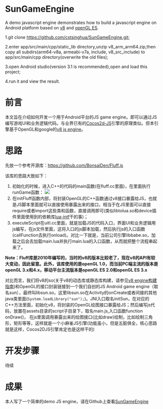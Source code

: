 # SunGameEngine
A demo javascript engine demonstrates how to build a javascript engine on Android platform based on [v8](https://github.com/v8/v8) and [openGL ES](https://www.khronos.org/opengles/).

1.git clone https://github.com/cstsinghua/SunGameEngine.git;

2.enter app/src/main/cpp/static_lib directory,unzip v8_arm_arm64.zip,then copy all subdirs(arm64-v8a, armeabi-v7a, include, v8_src_include) to app/src/main/cpp directory(overwrite the old files);

3.open Android studio(version 3.1 is recommended),open and load this project;

4.run it and view the result.

# 前言
本文旨在介绍如何开发一个用于Android平台的JS game engine。即可以通过JS编写游戏UI和业务逻辑代码。与业界已有的[Cocos2d-JS](http://www.cocos.com/docs/js/1-about-cocos2d-js/1-1-a-brief-history/zh.html)引擎的原理类似。但本引擎基于OpenGL和google的[v8 js engine](https://github.com/v8/v8)。

# 思路
先放一个参考开源库：https://github.com/BonsaiDen/Fluff.js

该库的思路大致如下：
1. 初始化的时候，进入C++的代码的main函数(在fluff.cc里面)，在里面执行runGame函数：
	![](https://i.imgur.com/pBoP235.png)
2. 在initFluff函数内部，将封装OpenGL的C++函数通过v8接口暴露给JS，也就是JS脚本里面就可以直接使用暴露出来的接口，相当于在JS里面可以直接require或者import这些类和函数，直接调用即可(类似libtolua.so和device插件里面使用到的依赖库[lua-intf](https://github.com/SteveKChiu/lua-intf)干的事)；
3. executeScript在uitl.cc里面，就是加载JS的代码入口，界面UI和业务逻辑用js编写，在js文件里面，这将入口的js脚本加载，然后执行js的入口函数(callFunction去执行onload)。对比一下就是，当前公司引擎libbabe.so，加载之后会去加载main.lua并执行main.lua的入口函数，从而就把整个流程串起来了。

**Note：Fluff库是2010年编写的，当时的v8的版本比较老了，现在v8的API有较大变动，因此留意。此外，该库使用的是openGL 1.0，而当前PC端主流的版本是openGL 3.x和4.x，移动平台主流版本是openGL ES 2.0和openGL ES 3.x**

对比而言，我们将v8的so(关于v8的动态库或静态库构建，请参见[v8 engine构建指南](https://cstsinghua.github.io/2018/04/04/%E6%9E%84%E5%BB%BAv8%20engine%E6%8C%87%E5%8D%97))和OpenGL的接口封装链接到一个我们自创的JS Android game engine（取名sun），最终叫libsun.so，这里libsun.so在Activity的onCreate或者间接的其他java类里面(`System.loadLibrary("sun");`)。JNI入口取名initSun，在对应的C++方法里面，初始化v8，将封装的OpenGL绘图接口暴露给JS；然后编写js代码，放置在assets目录的script子目录下，取名main.js,入口函数function onDraw()， 在js里面调用暴露出来的绘图接口(比如draw)绘制，比如绘制三角形，矩形等等，这样就是一个小麻雀JS引擎(功能虽小，但是五脏俱全，核心思路就是这样，Cocos2DJS引擎肯定也是这样干的)

# 开发步骤
待续

# 成果
本人写了一个简单的demo JS engine，请在Github上查看[SunGameEngine](https://github.com/cstsinghua/SunGameEngine)



